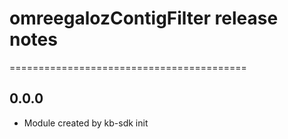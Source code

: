 # omreegalozContigFilter release notes
=========================================

0.0.0
-----
* Module created by kb-sdk init
